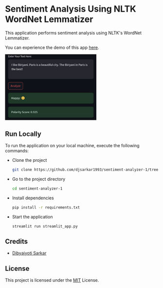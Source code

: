 
# Sentiment Analysis Using NLTK WordNet Lemmatizer

This application performs sentiment analysis using NLTK's WordNet Lemmatizer.

You can experience the demo of this app [here](https://djsarkar93-sentimentanalysis1.streamlit.app).

<img src="preview.png"  width="300">


## Run Locally

To run the application on your local machine, execute the following commands:

- Clone the project
  ```bash 
  git clone https://github.com/djsarkar1993/sentiment-analyzer-1/tree/main
  ```
- Go to the project directory
  ```bash
  cd sentiment-analyzer-1
  ```
- Install dependencies
  ```bash
  pip install -r requirements.txt
  ```
- Start the application
  ```bash
  streamlit run streamlit_app.py
  ```


## Credits

- [Dibyajyoti Sarkar](https://www.linkedin.com/in/djsarkar93)


## License

This project is licensed under the [MIT](https://choosealicense.com/licenses/mit/) License.
